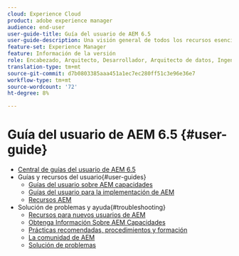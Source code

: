 ```yaml
---
cloud: Experience Cloud
product: adobe experience manager
audience: end-user
user-guide-title: Guía del usuario de AEM 6.5
user-guide-description: Una visión general de todos los recursos esenciales para comprender, instalar, administrar y utilizar AEM 6.5
feature-set: Experience Manager
feature: Información de la versión
role: Encabezado, Arquitecto, Desarrollador, Arquitecto de datos, Ingeniero de datos, Administrador, Profesional de negocios
translation-type: tm+mt
source-git-commit: d7b0803385aaa451a1ec7ec280ff51c3e96e36e7
workflow-type: tm+mt
source-wordcount: '72'
ht-degree: 8%

---
```



# Guía del usuario de AEM 6.5 {#user-guide}

+ [Central de guías del usuario de AEM 6.5](home.md)
+ Guías y recursos del usuario{#user-guides}
   + [Guías del usuario sobre AEM capacidades](capabilities.md)
   + [Guías del usuario para la implementación de AEM](implementation.md)
   + [Recursos AEM](resources.md)
+ Solución de problemas y ayuda{#troubleshooting}
   + [Recursos para nuevos usuarios de AEM](new.md)
   + [Obtenga Información Sobre AEM Capacidades](learn.md)
   + [Prácticas recomendadas, procedimientos y formación](best-practice.md)
   + [La comunidad de AEM](community.md)
   + [Solución de problemas](troubleshooting.md)
